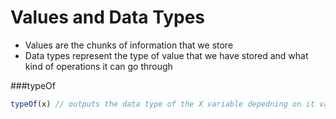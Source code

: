 # Values and Data Types
- Values are the chunks of information that we store 
- Data types represent the type of value that we have stored and what kind of operations it can go through

###typeOf
```javascript
typeOf(x) // outputs the data type of the X variable depedning on it value 
```
